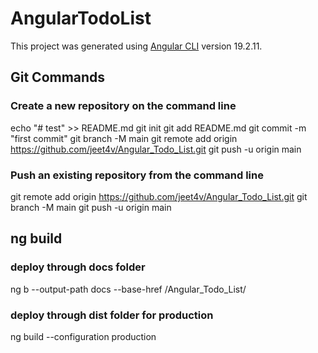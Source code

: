 # AngularTodoList

This project was generated using [Angular CLI](https://github.com/angular/angular-cli) version 19.2.11.

## Git Commands

### Create a new repository on the command line
echo "# test" >> README.md
git init
git add README.md
git commit -m "first commit"
git branch -M main
git remote add origin https://github.com/jeet4v/Angular_Todo_List.git
git push -u origin main

### Push an existing repository from the command line
git remote add origin https://github.com/jeet4v/Angular_Todo_List.git
git branch -M main
git push -u origin main


## ng build

### deploy through docs folder 
ng b --output-path docs --base-href /Angular_Todo_List/

### deploy through dist folder for production
ng build --configuration production
















